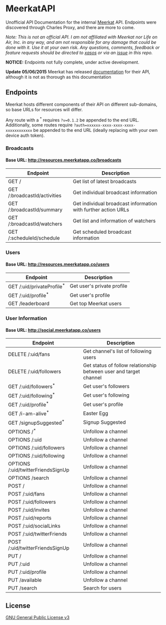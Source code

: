 # MeerkatAPI

Unofficial API Documentation for the internal [Meerkat](http://meerkatapp.co) API. Endpoints were discovered through Charles Proxy, and there are more to come.

*Note: This is not an official API. I am not affiliated with Meerkat nor Life on Air, Inc. in any way, and am not responsible for any damage that could be done with it. Use it at your own risk. Any questions, comments, feedback or feature requests should be directed to [xasos](http://github.com/xasos) or via an [issue](https://github.com/xasos/MeerkatAPI/issues) in this repo.*

**NOTICE:** Endpoints not fully complete, under active development.

**Update 05/06/2015** Meerkat has released [documentation](http://developers.meerkatapp.co/) for their API, although it is not as thorough as this documentation

## Endpoints

Meerkat hosts different components of their API on different sub-domains, so base URLs for resources will differ. 

Any route with a <sup>*</sup> requires `?v=0.1.2` be appended to the end URL. Additionally, some routes require `?auth=xxxxxx-xxxx-xxxx-xxxx-xxxxxxxxxxxx` be appended to the end URL (ideally replacing with your own device auth token).

### Broadcasts

#### Base URL: http://resources.meerkatapp.co/broadcasts

| Endpoint | Description |
| ---- | --------------- |
| GET / | Get list of latest broadcasts |
| GET /:broadcastId/activities | Get individual broadcast information |
| GET /:broadcastId/summary | Get individual broadcast information with further action URLs |
| GET /:broadcastId/watchers | Get list and information of watchers |
| GET /:scheduleId/schedule | Get scheduled broadcast information |

### Users

#### Base URL: http://resources.meerkatapp.co/users

| Endpoint | Description |
| ---- | --------------- |
| GET /:uid/privateProfile<sup>*</sup> | Get user's private profile |
| GET /:uid/profile<sup>*</sup> | Get user's profile |
| GET /leaderboard | Get top Meerkat users |

### User Information

#### Base URL: http://social.meerkatapp.co/users

| Endpoint | Description |
| ---- | --------------- |
| DELETE /:uid/fans | Get channel's list of following users |
| DELETE /:uid/followers | Get status of follow relationship between user and target channel |
| GET /:uid/followers<sup>*</sup> | Get user's followers |
| GET /:uid/following<sup>*</sup> | Get user's following |
| GET /:uid/profile<sup>*</sup> | Get user's profile |
| GET /i-am-alive<sup>*</sup> | Easter Egg |
| GET /signupSuggested<sup>*</sup> | Signup Suggested |
| OPTIONS /<sup>*</sup> | Unfollow a channel |
| OPTIONS /:uid | Unfollow a channel |
| OPTIONS /:uid/followers | Unfollow a channel |
| OPTIONS /:uid/following | Unfollow a channel |
| OPTIONS /:uid/twitterFriendsSignUp | Unfollow a channel |
| OPTIONS /search | Unfollow a channel |
| POST / | Unfollow a channel |
| POST /:uid/fans | Unfollow a channel |
| POST /:uid/followers | Unfollow a channel |
| POST /:uid/invites | Unfollow a channel |
| POST /:uid/reports | Unfollow a channel |
| POST /:uid/socialLinks | Unfollow a channel |
| POST /:uid/twitterFriends | Unfollow a channel |
| POST /:uid/twitterFriendsSignUp | Unfollow a channel |
| PUT / | Unfollow a channel |
| PUT /:uid | Unfollow a channel |
| PUT /:uid/profile | Unfollow a channel |
| PUT /available | Unfollow a channel |
| PUT /search | Search for users |

## License
[GNU General Public License v3](LICENSE)
